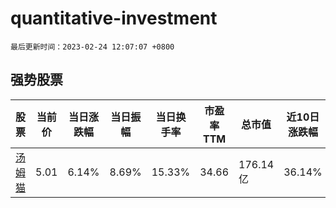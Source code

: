 # quantitative-investment

`最后更新时间：2023-02-24 12:07:07 +0800`

## 强势股票

|股票|当前价|当日涨跌幅|当日振幅|当日换手率|市盈率TTM|总市值|近10日涨跌幅|
|----|----|----|----|----|----|----|----|
|[汤姆猫](https://xueqiu.com/S/SZ300459)|5.01|6.14%|8.69%|15.33%|34.66|176.14亿|36.14%|
